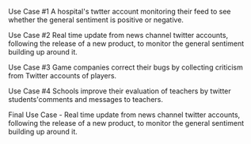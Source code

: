Use Case #1 A hospital's twtter account monitoring their feed to see whether the general sentiment is positive or negative.

Use Case #2 Real time update from news channel twitter accounts, following the release of a new product, to monitor the general sentiment building up around it.

Use Case #3 Game companies correct their bugs by collecting criticism from Twitter accounts of players.

Use Case #4 Schools improve their evaluation of teachers by twitter students'comments and messages to teachers.

Final Use Case - Real time update from news channel twitter accounts, following the release of a new product, to monitor the general sentiment building up around it.
